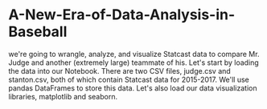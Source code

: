 # A-New-Era-of-Data-Analysis-in-Baseball
 we're going to wrangle, analyze, and visualize Statcast data to compare Mr. Judge and another (extremely large) teammate of his. Let's start by loading the data into our Notebook. There are two CSV files, judge.csv and stanton.csv, both of which contain Statcast data for 2015-2017. We'll use pandas DataFrames to store this data. Let's also load our data visualization libraries, matplotlib and seaborn.
